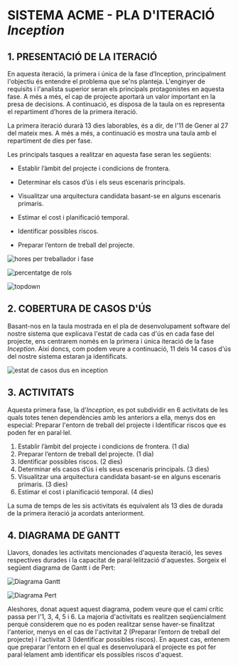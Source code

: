 ﻿# **SISTEMA ACME - PLA D'ITERACIÓ *Inception*** #

## **1. PRESENTACIÓ DE LA ITERACIÓ** ##

En aquesta iteració, la primera i única de la fase d’Inception, principalment l'objectiu és entendre el problema que se'ns planteja. L'enginyer de requisits i l'analista superior seran els principals protagonistes en aquesta fase.
A més a més, el cap de projecte aportarà un valor important en la presa de decisions. A continuació, es disposa de la taula on es representa el repartiment d’hores de la primera iteració.

La primera iteració durarà 13 dies laborables, és a dir, de l'11 de Gener al 27 del mateix mes. A més a més, a continuació es mostra una taula amb el repartiment de dies per fase.

Les principals tasques a realitzar en aquesta fase seran les següents:

* Establir l’àmbit del projecte i condicions de frontera.

* Determinar els casos d’ús i els seus escenaris principals.

* Visualitzar una arquitectura candidata basant-se en alguns escenaris primaris.

* Estimar el cost i planificació temporal.

* Identificar possibles riscos.

* Preparar l’entorn de treball del projecte.

![hores per treballador i fase](https://bytebucket.org/AlbertSuarez/gps-up-23/raw/3a78e7d6c1fffff81484ca55605513746258908a/Imatges/Hores%20per%20treballador%20i%20fase.PNG?token=81324f8d3d660c7a5ce9d7a008bc5bb7cdfb6fa3)

![percentatge de rols](https://bytebucket.org/AlbertSuarez/gps-up-23/raw/3a78e7d6c1fffff81484ca55605513746258908a/Imatges/PercentatgeDeRolsAproximat.PNG?token=a5dbdbe17e148f693951e8a11ef772c0fd5a83f5)

![topdown](https://bytebucket.org/AlbertSuarez/gps-up-23/raw/3a78e7d6c1fffff81484ca55605513746258908a/Imatges/TopDown.PNG?token=e2a3606ee2613c19c70f51f01b612c80341ac741)


## **2. COBERTURA DE CASOS D'ÚS** ##

Basant-nos en la taula mostrada en el pla de desenvolupament software del nostre sistema que explicava l'estat de cada cas d'ús en cada fase del projecte, ens centrarem només en la primera i única iteració de la fase *Inception*. Així doncs, com podem veure a continuació, 11 dels 14 casos d'ús del nostre sistema estaran ja identificats.

![estat de casos dus en inception](https://bytebucket.org/AlbertSuarez/gps-up-23/raw/39b0bf333f83e2cc97e3fff95592e037b9fd9faa/Imatges/CasosDusInception.png?token=d777670eb86ac90a56dcec5ed77a5766527ccd72)


## **3. ACTIVITATS** ##

Aquesta primera fase, la d'*Inception*, es pot subdividir en 6 activitats de les quals totes tenen dependències amb les anteriors a ella, menys dos en especial: Preparar l'entorn de treball del projecte i Identificar riscos que es poden fer en paral·lel.

1. Establir l’àmbit del projecte i condicions de frontera. (1 dia)
2. Preparar l’entorn de treball del projecte. (1 dia)
3. Identificar possibles riscos. (2 dies)
4. Determinar els casos d’ús i els seus escenaris principals. (3 dies)
5. Visualitzar una arquitectura candidata basant-se en alguns escenaris primaris. (3 dies)
6. Estimar el cost i planificació temporal. (4 dies)

La suma de temps de les sis activitats és equivalent als 13 dies de durada de la primera iteració ja acordats anteriorment.

## **4. DIAGRAMA DE GANTT** ##

Llavors, donades les activitats mencionades d'aquesta iteració, les seves respectives durades i la capacitat de paral·lelització d'aquestes. Sorgeix el següent diagrama de Gantt i de Pert:

![Diagrama Gantt](https://bytebucket.org/AlbertSuarez/gps-up-23/raw/39b0bf333f83e2cc97e3fff95592e037b9fd9faa/Imatges/diagramaGanttInception.png?token=1539ffdbb95f229bc803cbdb8c923b71b281fa32)

![Diagrama Pert](https://bytebucket.org/AlbertSuarez/gps-up-23/raw/39b0bf333f83e2cc97e3fff95592e037b9fd9faa/Imatges/DiagramaPert.png?token=b9f31e14e9e7a1c164690b4ccca7026cfdf8e39b)

Aleshores, donat aquest aquest diagrama, podem veure que el camí crític passa per l'1, 3, 4, 5 i 6. La majoria d'activitats es realitzen seqüencialment perquè considerem que no es poden realitzar sense haver-se finalitzat l'anterior, menys en el cas de l'activitat 2 (Preparar l’entorn de treball del projecte) i l'activitat 3 (Identificar possibles riscos). En aquest cas, entenem que preparar l'entorn en el qual es desenvoluparà el projecte es pot fer paral·lelament amb identificar els possibles riscos d'aquest.